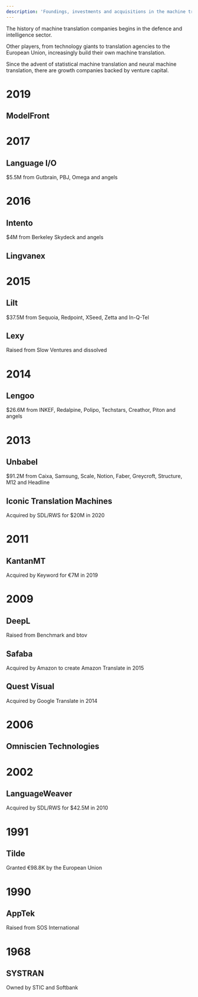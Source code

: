 ```yaml
---
description: 'Foundings, investments and acquisitions in the machine translation space'
---
```


The history of machine translation companies begins in the defence and intelligence sector.

Other players, from technology giants to translation agencies to the European Union, 
increasingly build their own machine translation.

Since the advent of statistical machine translation and neural machine translation, 
there are growth companies backed by venture capital.

# 2019

## ModelFront

# 2017

## Language I/O 
$5.5M from Gutbrain, PBJ, Omega and angels

# 2016

## Intento 
$4M from Berkeley Skydeck and angels

## Lingvanex

# 2015  

## Lilt
$37.5M from Sequoia, Redpoint, XSeed, Zetta and In-Q-Tel

## Lexy
Raised from Slow Ventures and dissolved

# 2014
## Lengoo
$26.6M from INKEF, Redalpine, Polipo, Techstars, Creathor, Piton and angels

# 2013
## Unbabel
$91.2M from Caixa, Samsung, Scale, Notion, Faber, Greycroft, Structure, M12 and Headline

## Iconic Translation Machines
Acquired by SDL/RWS for $20M in 2020

# 2011
## KantanMT
Acquired by Keyword for €7M in 2019

# 2009
## DeepL  
Raised from Benchmark and btov

## Safaba
Acquired by Amazon to create Amazon Translate in 2015

## Quest Visual  
Acquired by Google Translate in 2014

# 2006
## Omniscien Technologies

# 2002
## LanguageWeaver  
Acquired by SDL/RWS for $42.5M in 2010

# 1991

## Tilde
Granted €98.8K by the European Union

# 1990
## AppTek 
Raised from SOS International

# 1968
## SYSTRAN  
Owned by STIC and Softbank

